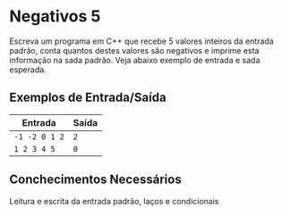 # Negativos 5

Escreva um programa em C++ que recebe 5 valores inteiros da entrada padrão, conta quantos destes valores são negativos e imprime esta informação na sada padrão. Veja abaixo exemplo de entrada e sada esperada.

## Exemplos de Entrada/Saída


Entrada | Saída
------- | -----
`-1 -2 0 1 2` | `2`
`1 2 3 4 5` | `0`

## Conchecimentos Necessários

Leitura e escrita da entrada padrão, laços e condicionais
